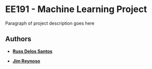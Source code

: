 # EE191 - Machine Learning Project
Paragraph of project description goes here


## Authors


* [**Russ Delos Santos**](https://www.linkedin.com/in/russdelossantos/)

* [**Jim Reynoso**](https://www.facebook.com/jim.reynoso)


